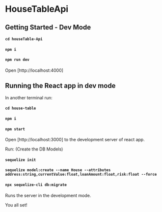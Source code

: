 # HouseTableApi

## Getting Started - Dev Mode

#### `cd houseTable-Api`

#### `npm i`

#### `npm run dev`

Open [http://localhost:4000] 


## Running the React app in dev mode

In another terminal run:

#### `cd house-table`

#### `npm i`

#### `npm start`

Open [http://localhost:3000] to the development server of react app.


Run: (Create the DB Models)

####  `sequelize init`

#### `sequelize model:create --name House --attributes address:string,currentValue:float,loanAmount:float,risk:float --force`
#### `npx sequelize-cli db:migrate`

Runs the server in the development mode.

You all set!



